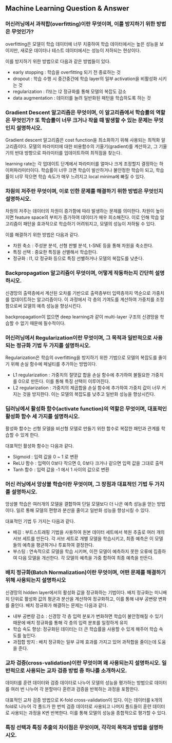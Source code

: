 ## Machine Learning Question & Answer

### 머신러닝에서 과적합(overfitting)이란 무엇이며, 이를 방지하기 위한 방법은 무엇인가?

overfitting은 모델이 학습 데이터에 너무 치중하여 학습 데이터에서는 높은 성능을 보이지만, 새로운 데이터나 테스트 데이터에서는 성능이 저하되는 현상이다. 

이를 방지하기 위한 방법으로 다음과 같은 방법들이 있다.

- early stopping : 학습을 overfitting 되기 전 종료하는 것
- dropout : 학습 수행 시 중간중간에 학습 layer의 일부 activation을 비활성화 시키는 것
- regularization : l1또는 l2 정규화를 통해 모델의 복잡도 감소
- data augmentation : 데이터를 늘려 일반화된 패턴을 학습하도록 하는 것

### Gradient Descent 알고리즘은 무엇이며, 이 알고리즘에서 학습률의 역할은 무엇인가? 또 학습률이 너무 크거나 작을 때 발생할 수 있는 문제는 무엇인지 설명하시오.

Gradient descent 알고리즘은 cost function을 최소화하기 위해 사용되는 최적화 알고리즘이다. 모델의 파라미터에 대한 비용함수의 기울기(gradient)를 계산하고, 그 기울기의 반대 방향으로 파라미터를 업데이트하여 최적점을 찾는다.

learning rate는 각 업데이트 단계에서 파라미터를 얼마나 크게 조정할지 결정하는 하이퍼파라미터이다. 학습률이 너무 크면 학습이 발산하거나 불안정한 학습이 되고, 학습률이 너무 작으면 학습 속도가 매우 느려지고 local minima에 빠질 수 있다.

### 차원의 저주란 무엇이며, 이로 인한 문제를 해결하기 위한 방법은 무엇인지 설명하시오.

차원의 저주는 데이터의 차원이 증가함에 따라 발생하는 문제를 의미한다. 차원이 높아지면 feature space의 부피가 증가하여 데이터가 매우 희소해진다. 이로 인해 학습 알고리즘이 패턴을 효과적으로 학습하기 어려워지고, 모델의 성능이 저하될 수 있다.

이를 해결하기 위한 방법은 다음과 같다.

- 차원 축소 : 주성분 분석, 선형 판별 분석, t-SNE 등을 통해 차원을 축소한다.
- 특징 선택 : 중요한 특징을 선별해서 학습한다.
- 정규화 : l1, l2 정규화 등으로 특징 선별하거나 모델의 복잡도를 낮춘다.

### Backpropagation 알고리즘이 무엇이며, 어떻게 작동하는지 간단히 설명하시오.

신경망의 출력층에서 계산된 오차를 기반으로 출력층부터 입력층까지 역순으로 가중치를 업데이트하는 알고리즘이다. 이 과정에서 각 층의 기여도를 계산하여 가중치를 조정함으로써 모델의 예측 성능을 향상시킨다.

backpropagation이 없으면 deep learning과 같이 multi-layer 구조의 신경망을 학습할 수 없기 때문에 필수적이다.

### 머신러닝에서 Regularization이란 무엇이며, 그 목적과 일반적으로 사용되는 정규화 기법 두 가지를 설명하시오.

Regularization은 학습의 overfitting을 방지하기 위한 기법으로 모델의 복잡도를 줄이기 위해 손실 함수에 페널티를 추가하는 방법이다.

- L1 regularization : 가중치의 절댓값 합을 손실 함수에 추가하여 불필요한 가중치를 0으로 만든다.  이를 통해 특징 선택이 이루어진다.
- L2 regularization : 가중치의 제곱합을 손실 함수에 추가하여 가중치 값이 너무 커지는 것을 방지한다. 이는 모델의 복잡도를 낮추고 일반화 성능을 향상시킨다.

### 딥러닝에서 활성화 함수(activate function)의 역할은 무엇이며, 대표적인 활성화 함수 세 가지를 설명하시오.

활성화 함수는 선형 모델을 비선형 모델로 만들기 위한 함수로 복잡한 패턴과 관계를 학습할 수 있게 한다. 

대표적인 활성화 함수는 다음과 같다.

- Sigmoid : 입력 값을 0 ~ 1 로 변환
- ReLU 함수 : 입력이 0보다 작으면 0, 0보다 크거나 같으면 입력 값을 그대로 출력
- Tanh 함수 : 입력 값을 -1 에서 1 사이의 값으로 변환

### 머신 러닝에서 앙상블 학습이란 무엇이며, 그 장점과 대표적인 기법 두 가지를 설명하시오.

앙상블 학습은 여러개의 모델을 결합하여 단일 모델보다 더 나은 예측 성능을 얻는 방법이다. 일르 통해 모델의 편향과 분산을 줄이고 일반화 성능을 향상시킬 수 있다.

대표적인 기법 두 가지는 다음과 같다.

- 배깅 : 부트스트래핑 기법을 사용하여 원본 데이터 세트에서 복원 추출로 여러 개의 서브 세트를 만든다. 각 서브 세트로 개별 모델을 학습시키고, 최종 예측은 이 모델들의 예측을 평균하거나 투표하여 결정한다.
- 부스팅 : 연속적으로 모델을 학습 시키며, 이전 모델이 예측하지 못한 오류에 집중하여 다음 모델을 개선한다. 각 모델의 예측을 가중 합하여 최종 예측을 만든다.

### 배치 정규화(Batch Normalization)이란 무엇이며, 어떤 문제를 해결하기 위해 사용되는지 설명하시오

신경망의 hidden layer에서의 활성화 값을 정규화하는 기법이다. 배치 정규화는 미니배치 단위로 활성화 값의 평균과 분산을 계산하여 정규화하고, 이를 통해 내부 공변량 변화를 줄인다.
배치 정규화가 해결하는 문제는 다음과 같다.

- 내부 공변량 감소 : 신경망 각 층 입력 분포가 변화하면 학습이 불안정해질 수 있기 때문에 배치 정규화를 통해 각 층의 입력 분포를 일정하게 유지
- 학습 속도 향상: 정규화된 데이터는 더 큰 학습률을 사용할 수 있게 해주어 학습 속도를 높인다.
- 과접합 방지 : 배치 정규화는 일부 규제 효과를 가지고 있어 과적합을 줄이는데 도움을 준다.

### 교차 검증(cross-validation)이란 무엇이며 왜 사용되는지 설명하시오. 일반적으로 사용되는 교차 검증 방법 중 하나를 소개하시오.

데이터를 훈련 데이터와 검증 데이터로 나누어 모델의 성능을 평가하는 방법으로 데이터를 여러 번 나누어 각 분할마다 훈련과 검증을 반복하는 과정을 포함한다.

대표적인 교차 검증 방법으로 K-fold cross-validation이 있다. 이는 데이터를 k개의 fold로 나누어 각 폴드가 한 번씩 검증 데이터로 사용되고 나머지 폴드들이 훈련 데이터로 사용되는 과정을 K번 반복한다. 이를 통해 모델의 성능을 종합적으로 평가할 수 있다. 

### 특징 선택과 특징 추출의 차이점은 무엇이며, 각각의 목적과 방법을 설명하시오.